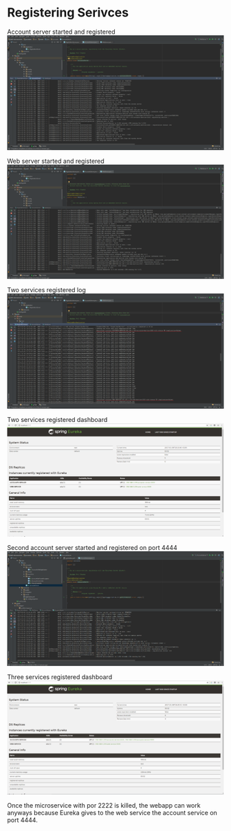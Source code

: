 # Registering Serivces
Account server started and registered
![Registration service](screenshots/accountServerStartedRegistered.png)

Web server started and registered
![Registration service2](screenshots/webServerStartedRegistered.png)

Two services registered log
![Registration service3](screenshots/twoServicesRegisteredLog.png)

Two services registered dashboard
![Registration service4](screenshots/twoServicesRegistered.png)

Second account server started and registered on port 4444
![Registration service5](screenshots/secondAccountServerStartedRegistered.png)

Three services registered dashboard
![Registration service6](screenshots/threeServicesRegistered.png)

Once the microservice with por 2222 is killed, the webapp can work anyways because Eureka gives to the web service the account service on port 4444.
